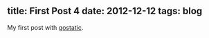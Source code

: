 title: First Post 4
date: 2012-12-12
tags: blog
----
My first post with [gostatic](https://github.com/piranha/gostatic).
